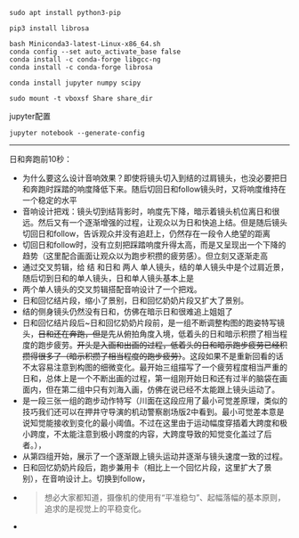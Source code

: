 `sudo apt install python3-pip`



`pip3 install librosa`



```
bash Miniconda3-latest-Linux-x86_64.sh
conda config --set auto_activate_base false
conda install -c conda-forge libgcc-ng
conda install -c conda-forge librosa

conda install jupyter numpy scipy
```


`sudo mount -t vboxsf Share share_dir`


jupyter配置

```
jupyter notebook --generate-config

```


---

日和奔跑前10秒：

* 为什么要这么设计音响效果？即使将镜头切入到结的过肩镜头，也没必要把日和奔跑时踩踏的响度降低下来。随后切回日和follow镜头时，又将响度维持在一个稳定的水平
* 音响设计把戏：镜头切到结背影时，响度先下降，暗示着镜头机位离日和很远。然后又有一个逐渐增强的过程，让观众以为日和快追上结。但是随后镜头切回日和follow，告诉观众并没有追赶上，仍然存在一段令人绝望的距离
* 切回日和follow时，没有立刻把踩踏响度升得太高，而是又呈现出一个下降的趋势（这里配合画面让观众以为跑步积攒的疲劳感）。但立刻又逐渐走高
* 通过交叉剪辑，给 结 和日和 两人 单人镜头，结的单人镜头中是个过肩近景，随后切到日和的单人镜头，日和单人镜头基本上是
* 两个单人镜头的交叉剪辑搭配音响设计了一个把戏。
* 日和回忆结片段，缩小了景别，日和回忆奶奶片段又扩大了景别。
* 结的侧身镜头仍然没有日和，仿佛在暗示日和很难追上姐姐了
* 日和回忆结片段后~日和回忆奶奶片段前，是一组不断调整构图的跑姿特写镜头，~~日和还在奔跑，但是~~先从俯拍角度入境，低着头的日和暗示积攒了相当程度的跑步疲劳。~~开头是入画和出画的过程，低着头的日和暗示跑步疲劳已经积攒得很多了（暗示积攒了相当程度的跑步疲劳）~~。这段如果不是重新回看的话不太容易注意到构图的细微变化。最开始三组描写了一个疲劳程度相当严重的日和，总体上是一个不断出画的过程，第一组刚开始日和还有过半的脑袋在画面内，但在第二组中只有刘海入画，仿佛在说已经不太能跟上镜头运动了。
* 是一段三张一组的跑步动作特写（川面在这段应用了最小可觉差原理，类似的技巧我们还可以在押井守导演的机动警察剧场版2中看到。最小可觉差本意是说知觉能接收到变化的最小阈值。不过在这里由于运动幅度穿插着大跨度和极小跨度，不太能注意到极小跨度的内容，大跨度导致的知觉变化盖过了后者。），
* 从第四组开始，展示了一个逐渐跟上镜头运动并逐渐与镜头速度一致的过程。
* 日和回忆奶奶片段后，跑步兼用卡（相比上一个回忆片段，这里扩大了景别），在音响设计上。切换到follow，
* > 想必大家都知道，摄像机的使用有“平准稳匀”、起幅落幅的基本原则，追求的是视觉上的平稳变化。
*
